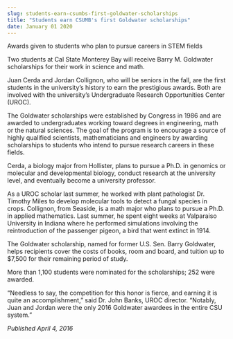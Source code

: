 ```yaml
---
slug: students-earn-csumbs-first-goldwater-scholarships
title: "Students earn CSUMB's first Goldwater scholarships"
date: January 01 2020
---
```


<p>Awards given to students who plan to pursue careers in STEM fields</p><p>Two students at Cal State Monterey Bay will receive Barry M. Goldwater scholarships for their work in science and math.
</p><p>Juan Cerda and Jordan Collignon, who will be seniors in the fall, are the first students in the university’s history to earn the prestigious awards. Both are involved with the university’s Undergraduate Research Opportunities Center &#40;UROC&#41;.
</p><p>The Goldwater scholarships were established by Congress in 1986 and are awarded to undergraduates working toward degrees in engineering, math or the natural sciences. The goal of the program is to encourage a source of highly qualified scientists, mathematicians and engineers by awarding scholarships to students who intend to pursue research careers in these fields.

Cerda, a biology major from Hollister, plans to pursue a Ph.D. in genomics or molecular and developmental biology, conduct research at the university level, and eventually become a university professor.

As a UROC scholar last summer, he worked with plant pathologist Dr. Timothy Miles to develop molecular tools to detect a fungal species in crops.
Collignon, from Seaside, is a math major who plans to pursue a Ph.D. in applied mathematics. Last summer, he spent eight weeks at Valparaiso University in Indiana where he performed simulations involving the reintroduction of the passenger pigeon, a bird that went extinct in 1914.

The Goldwater scholarship, named for former U.S. Sen. Barry Goldwater, helps recipients cover the costs of books, room and board, and tuition up to $7,500 for their remaining period of study.
</p><p>More than 1,100 students were nominated for the scholarships; 252 were awarded.
</p><p>“Needless to say, the competition for this honor is fierce, and earning it is quite an accomplishment,” said Dr. John Banks, UROC director. “Notably, Juan and Jordan were the only 2016 Goldwater awardees in the entire CSU system.”
</p><p><em>Published April 4, 2016</em>
</p>
